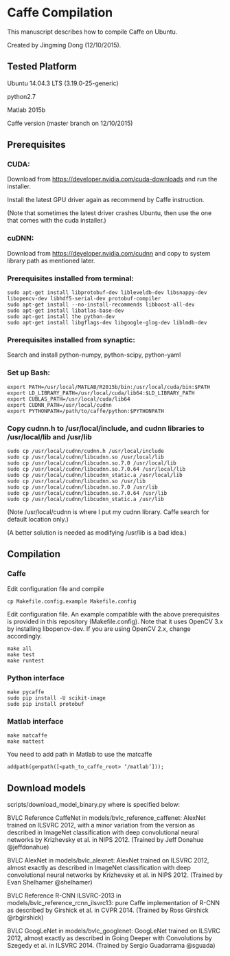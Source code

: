 # Caffe Compilation
This manuscript describes how to compile Caffe on Ubuntu.

Created by Jingming Dong (12/10/2015).

## Tested Platform
Ubuntu 14.04.3 LTS (3.19.0-25-generic)

python2.7

Matlab 2015b

Caffe version (master branch on 12/10/2015)

## Prerequisites

### CUDA:
Download from https://developer.nvidia.com/cuda-downloads and run the installer.

Install the latest GPU driver again as recommend by Caffe instruction.

(Note that sometimes the latest driver crashes Ubuntu, then use the one that comes with the cuda installer.)

### cuDNN:
Download from https://developer.nvidia.com/cudnn and copy to system library path as mentioned later.

### Prerequisites installed from terminal:

```
sudo apt-get install libprotobuf-dev libleveldb-dev libsnappy-dev libopencv-dev libhdf5-serial-dev protobuf-compiler
sudo apt-get install --no-install-recommends libboost-all-dev
sudo apt-get install libatlas-base-dev
sudo apt-get install the python-dev
sudo apt-get install libgflags-dev libgoogle-glog-dev liblmdb-dev
```

### Prerequisites installed from synaptic:
Search and install python-numpy, python-scipy, python-yaml

### Set up Bash:
```
export PATH=/usr/local/MATLAB/R2015b/bin:/usr/local/cuda/bin:$PATH
export LD_LIBRARY_PATH=/usr/local/cuda/lib64:$LD_LIBRARY_PATH
export CUBLAS_PATH=/usr/local/cuda/lib64
export CUDNN_PATH=/usr/local/cudnn
export PYTHONPATH=/path/to/caffe/python:$PYTHONPATH
```

### Copy cudnn.h to /usr/local/include, and cudnn libraries to /usr/local/lib and /usr/lib
```
sudo cp /usr/local/cudnn/cudnn.h /usr/local/include
sudo cp /usr/local/cudnn/libcudnn.so /usr/local/lib
sudo cp /usr/local/cudnn/libcudnn.so.7.0 /usr/local/lib
sudo cp /usr/local/cudnn/libcudnn.so.7.0.64 /usr/local/lib
sudo cp /usr/local/cudnn/libcudnn_static.a /usr/local/lib
sudo cp /usr/local/cudnn/libcudnn.so /usr/lib
sudo cp /usr/local/cudnn/libcudnn.so.7.0 /usr/lib
sudo cp /usr/local/cudnn/libcudnn.so.7.0.64 /usr/lib
sudo cp /usr/local/cudnn/libcudnn_static.a /usr/lib
```
(Note /usr/local/cudnn is where I put my cudnn library. Caffe search for default location only.)

(A better solution is needed as modifying /usr/lib is a bad idea.)

## Compilation

### Caffe

Edit configuration file and compile
```
cp Makefile.config.example Makefile.config
```
Edit configuration file. An example compatible with the above prerequisites is provided in this repository (Makefile.config). Note that it uses OpenCV 3.x by installing libopencv-dev. If you are using OpenCV 2.x, change accordingly.
```
make all
make test
make runtest
```

### Python interface
```
make pycaffe
sudo pip install -U scikit-image
sudo pip install protobuf
```

### Matlab interface
```
make matcaffe
make mattest
```
You need to add path in Matlab to use the matcaffe
```
addpath(genpath([<path_to_caffe_root> ‘/matlab’]));
```

## Download models

scripts/download_model_binary.py <dirname> where <dirname> is specified below:

BVLC Reference CaffeNet in models/bvlc_reference_caffenet: AlexNet trained on ILSVRC 2012, with a minor variation from the version as described in ImageNet classification with deep convolutional neural networks by Krizhevsky et al. in NIPS 2012. (Trained by Jeff Donahue @jeffdonahue)

BVLC AlexNet in models/bvlc_alexnet: AlexNet trained on ILSVRC 2012, almost exactly as described in ImageNet classification with deep convolutional neural networks by Krizhevsky et al. in NIPS 2012. (Trained by Evan Shelhamer @shelhamer)

BVLC Reference R-CNN ILSVRC-2013 in models/bvlc_reference_rcnn_ilsvrc13: pure Caffe implementation of R-CNN as described by Girshick et al. in CVPR 2014. (Trained by Ross Girshick @rbgirshick)

BVLC GoogLeNet in models/bvlc_googlenet: GoogLeNet trained on ILSVRC 2012, almost exactly as described in Going Deeper with Convolutions by Szegedy et al. in ILSVRC 2014. (Trained by Sergio Guadarrama @sguada)
